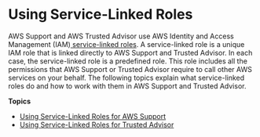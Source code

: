 # Using Service\-Linked Roles<a name="using-service-linked-roles-intro"></a>

AWS Support and AWS Trusted Advisor use AWS Identity and Access Management \(IAM\)[ service\-linked roles](https://docs.aws.amazon.com/IAM/latest/UserGuide/id_roles_terms-and-concepts.html#iam-term-service-linked-role)\. A service\-linked role is a unique IAM role that is linked directly to AWS Support and Trusted Advisor\. In each case, the service\-linked role is a predefined role\. This role includes all the permissions that AWS Support or Trusted Advisor require to call other AWS services on your behalf\. The following topics explain what service\-linked roles do and how to work with them in AWS Support and Trusted Advisor\.

**Topics**
+ [Using Service\-Linked Roles for AWS Support](using-service-linked-roles-sup.md)
+ [Using Service\-Linked Roles for Trusted Advisor](using-service-linked-roles-ta.md)